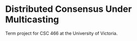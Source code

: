 # Distributed Consensus Under Multicasting

Term project for CSC 466 at the University of Victoria. 
